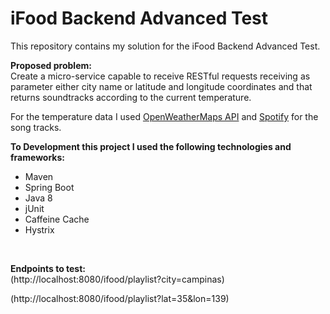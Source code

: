 
# iFood Backend Advanced Test

This repository contains my solution for the iFood Backend Advanced Test.
<br/>

**Proposed problem:**
<br/>
Create a micro-service capable to receive RESTful requests receiving as parameter either city name or latitude and longitude coordinates and that returns soundtracks according to the current temperature.
<br/>

For the temperature data I used [OpenWeatherMaps API](https://openweathermap.org/) and [Spotify](https://developer.spotify.com/) for the song tracks.
<br/>

**To Development this project I used the following technologies and frameworks:**
 - Maven
 - Spring Boot
 - Java 8
 - jUnit
 - Caffeine Cache
 - Hystrix
 
 <br/>
 
**Endpoints to test:**
<br/>
(http://localhost:8080/ifood/playlist?city=campinas)

(http://localhost:8080/ifood/playlist?lat=35&lon=139)